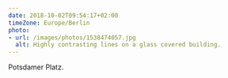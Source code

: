 ```yaml
---
date: 2018-10-02T09:54:17+02:00
timeZone: Europe/Berlin
photo:
- url: /images/photos/1538474057.jpg
  alt: Highly contrasting lines on a glass covered building.
---
```

Potsdamer Platz.
